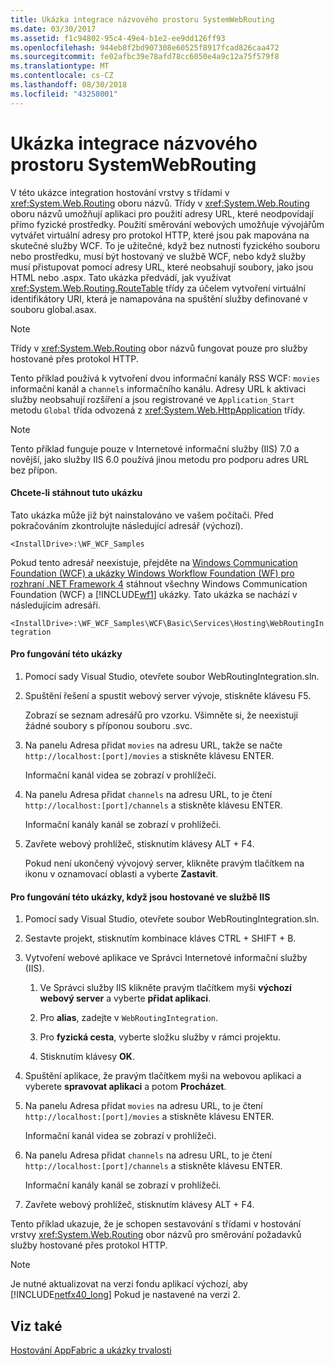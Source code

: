 ```yaml
---
title: Ukázka integrace názvového prostoru SystemWebRouting
ms.date: 03/30/2017
ms.assetid: f1c94802-95c4-49e4-b1e2-ee9dd126ff93
ms.openlocfilehash: 944eb8f2bd907308e60525f8917fcad826caa472
ms.sourcegitcommit: fe02afbc39e78afd78cc6050e4a9c12a75f579f8
ms.translationtype: MT
ms.contentlocale: cs-CZ
ms.lasthandoff: 08/30/2018
ms.locfileid: "43258001"
---
```

# <a name="systemwebrouting-integration-sample"></a>Ukázka integrace názvového prostoru SystemWebRouting
V této ukázce integration hostování vrstvy s třídami v <xref:System.Web.Routing> oboru názvů. Třídy v <xref:System.Web.Routing> oboru názvů umožňují aplikaci pro použití adresy URL, které neodpovídají přímo fyzické prostředky. Použití směrování webových umožňuje vývojářům vytvářet virtuální adresy pro protokol HTTP, které jsou pak mapována na skutečné služby WCF. To je užitečné, když bez nutnosti fyzického souboru nebo prostředku, musí být hostovaný ve službě WCF, nebo když služby musí přistupovat pomocí adresy URL, které neobsahují soubory, jako jsou HTML nebo .aspx. Tato ukázka předvádí, jak využívat <xref:System.Web.Routing.RouteTable> třídy za účelem vytvoření virtuální identifikátory URI, která je namapována na spuštění služby definované v souboru global.asax. 

> [!NOTE]
>  Třídy v <xref:System.Web.Routing> obor názvů fungovat pouze pro služby hostované přes protokol HTTP.  
  
Tento příklad používá k vytvoření dvou informační kanály RSS WCF: `movies` informační kanál a `channels` informačního kanálu. Adresy URL k aktivaci služby neobsahují rozšíření a jsou registrované ve `Application_Start` metodu `Global` třída odvozená z <xref:System.Web.HttpApplication> třídy.  
  
> [!NOTE]
>  Tento příklad funguje pouze v Internetové informační služby (IIS) 7.0 a novější, jako služby IIS 6.0 používá jinou metodu pro podporu adres URL bez přípon.  

#### <a name="to-download-this-sample"></a>Chcete-li stáhnout tuto ukázku
  
Tato ukázka může již být nainstalováno ve vašem počítači. Před pokračováním zkontrolujte následující adresář (výchozí).  
   
`<InstallDrive>:\WF_WCF_Samples`  
   
 Pokud tento adresář neexistuje, přejděte na [Windows Communication Foundation (WCF) a ukázky Windows Workflow Foundation (WF) pro rozhraní .NET Framework 4](http://go.microsoft.com/fwlink/?LinkId=150780) stáhnout všechny Windows Communication Foundation (WCF) a [!INCLUDE[wf1](../../../../includes/wf1-md.md)] ukázky. Tato ukázka se nachází v následujícím adresáři.  
   
`<InstallDrive>:\WF_WCF_Samples\WCF\Basic\Services\Hosting\WebRoutingIntegration`  
  
#### <a name="to-use-this-sample"></a>Pro fungování této ukázky  
  
1.  Pomocí sady Visual Studio, otevřete soubor WebRoutingIntegration.sln.  
  
2.  Spuštění řešení a spustit webový server vývoje, stiskněte klávesu F5.  
  
     Zobrazí se seznam adresářů pro vzorku. Všimněte si, že neexistují žádné soubory s příponou souboru .svc.  
  
3.  Na panelu Adresa přidat `movies` na adresu URL, takže se načte `http://localhost:[port]/movies` a stiskněte klávesu ENTER.  
  
     Informační kanál videa se zobrazí v prohlížeči.  
  
4.  Na panelu Adresa přidat `channels` na adresu URL, to je čtení `http://localhost:[port]/channels` a stiskněte klávesu ENTER.  
  
     Informační kanály kanál se zobrazí v prohlížeči.  
  
5.  Zavřete webový prohlížeč, stisknutím klávesy ALT + F4.  
  
     Pokud není ukončený vývojový server, klikněte pravým tlačítkem na ikonu v oznamovací oblasti a vyberte **Zastavit**.  
  
#### <a name="to-use-this-sample-when-hosted-in-iis"></a>Pro fungování této ukázky, když jsou hostované ve službě IIS  
  
1.  Pomocí sady Visual Studio, otevřete soubor WebRoutingIntegration.sln.  
  
2.  Sestavte projekt, stisknutím kombinace kláves CTRL + SHIFT + B.  
  
3.  Vytvoření webové aplikace ve Správci Internetové informační služby (IIS).  
  
    1.  Ve Správci služby IIS klikněte pravým tlačítkem myši **výchozí webový server** a vyberte **přidat aplikaci**.  
  
    2.  Pro **alias**, zadejte v `WebRoutingIntegration`.  
  
    3.  Pro **fyzická cesta**, vyberte složku služby v rámci projektu.  
  
    4.  Stisknutím klávesy **OK**.  
  
4.  Spuštění aplikace, že pravým tlačítkem myši na webovou aplikaci a vyberete **spravovat aplikaci** a potom **Procházet**.  
  
5.  Na panelu Adresa přidat `movies` na adresu URL, to je čtení `http://localhost:[port]/movies` a stiskněte klávesu ENTER.  
  
     Informační kanál videa se zobrazí v prohlížeči.  
  
6.  Na panelu Adresa přidat `channels` na adresu URL, to je čtení `http://localhost:[port]/channels` a stiskněte klávesu ENTER.  
  
     Informační kanály kanál se zobrazí v prohlížeči.  
  
7.  Zavřete webový prohlížeč, stisknutím klávesy ALT + F4.  
  
 Tento příklad ukazuje, že je schopen sestavování s třídami v hostování vrstvy <xref:System.Web.Routing> obor názvů pro směrování požadavků služby hostované přes protokol HTTP.  
  
> [!NOTE]
>  Je nutné aktualizovat na verzi fondu aplikací výchozí, aby [!INCLUDE[netfx40_long](../../../../includes/netfx40-long-md.md)] Pokud je nastavené na verzi 2.  
  
## <a name="see-also"></a>Viz také  
 [Hostování AppFabric a ukázky trvalosti](http://go.microsoft.com/fwlink/?LinkId=193961)
